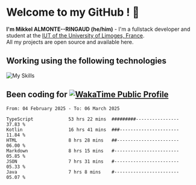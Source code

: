 # Welcome to my GitHub ! 🌃

**I'm Mikkel ALMONTE--RINGAUD (he/him)** - I'm a fullstack developer and student at the [IUT of the University of Limoges, France](https://iut.unilim.fr). \
All my projects are open source and available here.

## Working using the following technologies

![My Skills](https://skillicons.dev/icons?i=solidjs,pnpm,nodejs,ts,js,vercel,netlify,html,css,rust,astro,git,vue,md,electron,figma,github,bash,bun,cloudflare,py,tailwind,nginx,npm,tauri,vite,zig,yarn,windicss,dart,flutter,kotlin&theme=dark)

## Been coding for [![WakaTime Public Profile](https://wakatime.com/badge/user/0839e595-e07a-435c-8d59-ed95f2a3d6dd.svg?style=flat-square)](https://wakatime.com/@0839e595-e07a-435c-8d59-ed95f2a3d6dd)

<!--START_SECTION:waka-->

```plain
From: 04 February 2025 - To: 06 March 2025

TypeScript             53 hrs 22 mins  #########----------------   37.83 %
Kotlin                 16 hrs 41 mins  ###----------------------   11.84 %
HTML                   8 hrs 28 mins   ##-----------------------   06.00 %
Markdown               8 hrs 15 mins   #------------------------   05.85 %
JSON                   7 hrs 31 mins   #------------------------   05.33 %
Java                   7 hrs 8 mins    #------------------------   05.07 %
```

<!--END_SECTION:waka-->
